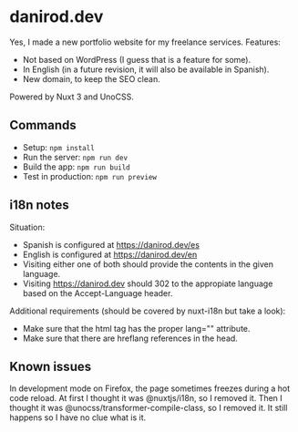# danirod.dev

Yes, I made a new portfolio website for my freelance services. Features:

- Not based on WordPress (I guess that is a feature for some).
- In English (in a future revision, it will also be available in Spanish).
- New domain, to keep the SEO clean.

Powered by Nuxt 3 and UnoCSS.

## Commands

- Setup: `npm install`
- Run the server: `npm run dev`
- Build the app: `npm run build`
- Test in production: `npm run preview`

## i18n notes

Situation:

- Spanish is configured at https://danirod.dev/es
- English is configured at https://danirod.dev/en
- Visiting either one of both should provide the contents in the given language.
- Visiting https://danirod.dev should 302 to the appropiate language based
  on the Accept-Language header.

Additional requirements (should be covered by nuxt-i18n but take a look):

- Make sure that the html tag has the proper lang="" attribute.
- Make sure that there are hreflang references in the head.

## Known issues

In development mode on Firefox, the page sometimes freezes during a hot code
reload. At first I thought it was @nuxtjs/i18n, so I removed it. Then I thought
it was @unocss/transformer-compile-class, so I removed it. It still happens so
I have no clue what is it.
